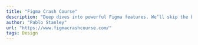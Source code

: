 ```yaml
---
title: "Figma Crash Course"
description: "Deep dives into powerful Figma features. We’ll skip the basics and get into the nitty-gritty of prototyping, auto-layout, systems, and illustration. "
author: "Pablo Stanley"
url: "https://www.figmacrashcourse.com/"
tags: Design
---
```

